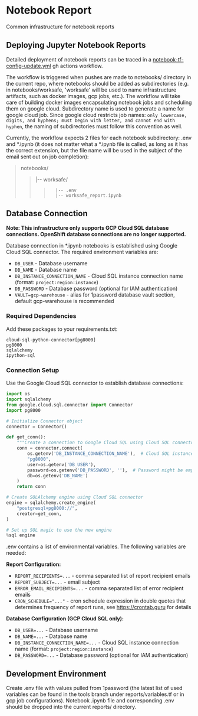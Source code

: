 # Notebook Report

Common infrastructure for notebook reports

## Deploying Jupyter Notebook Reports

Detailed deployment of notebook reports can be traced in a [notebook-tf-config-update.yml](https://github.com/bcgov/bcregistry-gcp-jobs/blob/main/.github/workflows/notebook-tf-config-update.yml) gh actions workflow.

The workflow is triggered when pushes are made to notebooks/ directory in the current repo, where notebooks should be added as subdirectories (e.g. in notebooks/worksafe, 'worksafe' will be used to name infrastructure artifacts, such as docker images, gcp jobs, etc.). The workflow will take care of building docker images encapsulating notebook jobs and scheduling them on google cloud. Subdirectory name is used to generate a name for google cloud job. Since google cloud restricts job names: ```only lowercase, digits, and hyphens; must begin with letter, and cannot end with hyphen```, the naming of subdirectories must follow this convention as well.

Currently, the workflow expects 2 files for each notebook subdirectory: .env and *.ipynb (it does not matter what a *.ipynb file is called, as long as it has the correct extension, but the file name will be used in the subject of the email sent out on job completion):

>notebooks/
>>|-- worksafe/
>>>       |-- .env
>>>       |-- worksafe_report.ipynb

## Database Connection

**Note: This infrastructure only supports GCP Cloud SQL database connections. OpenShift database connections are no longer supported.**

Database connection in *.ipynb notebooks is established using Google Cloud SQL connector. The required environment variables are:
- `DB_USER` - Database username
- `DB_NAME` - Database name
- `DB_INSTANCE_CONNECTION_NAME` - Cloud SQL instance connection name (format: `project:region:instance`)
- `DB_PASSWORD` - Database password (optional for IAM authentication)
- `VAULT=gcp-warehouse` - alias for 1password database vault section, default gcp-warehouse is recommended

### Required Dependencies

Add these packages to your requirements.txt:
```
cloud-sql-python-connector[pg8000]
pg8000
sqlalchemy
ipython-sql
```

### Connection Setup

Use the Google Cloud SQL connector to establish database connections:

```python
import os
import sqlalchemy
from google.cloud.sql.connector import Connector
import pg8000

# Initialize Connector object
connector = Connector()

def get_conn():
    """Create a connection to Google Cloud SQL using Cloud SQL connector."""
    conn = connector.connect(
        os.getenv('DB_INSTANCE_CONNECTION_NAME'),  # Cloud SQL instance connection name
        "pg8000",
        user=os.getenv('DB_USER'),
        password=os.getenv('DB_PASSWORD', ''),  # Password might be empty for IAM auth
        db=os.getenv('DB_NAME')
    )
    return conn

# Create SQLAlchemy engine using Cloud SQL connector
engine = sqlalchemy.create_engine(
    "postgresql+pg8000://",
    creator=get_conn,
)

# Set up SQL magic to use the new engine
%sql engine
```

.env contains a list of environmental variables. The following variables are needed:

**Report Configuration:**
- `REPORT_RECIPIENTS=...` - comma separated list of report recipient emails
- `REPORT_SUBJECT=...` - email subject
- `ERROR_EMAIL_RECIPIENTS=...` - comma separated list of error recipient emails
- `CRON_SCHEDULE="..."` - cron schedule expression in double quotes that determines frequency of report runs, see https://crontab.guru for details

**Database Configuration (GCP Cloud SQL only):**
- `DB_USER=...` - Database username
- `DB_NAME=...` - Database name
- `DB_INSTANCE_CONNECTION_NAME=...` - Cloud SQL instance connection name (format: `project:region:instance`)
- `DB_PASSWORD=...` - Database password (optional for IAM authentication)


## Development Environment

Create .env file with values pulled from 1password (the latest list of used variables can be found in the tools branch under reports/variables.tf or in gcp job configurations). Notebook .ipynb file and corresponding .env should be dropped into the current reports/ directory.
